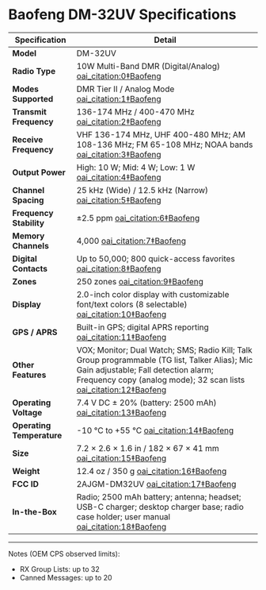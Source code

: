 # Baofeng DM-32UV Specifications

| Specification | Detail |
|---|---|
| **Model** | DM-32UV |
| **Radio Type** | 10W Multi-Band DMR (Digital/Analog)  [oai_citation:0‡Baofeng](https://www.baofengradio.com/products/dm-32uv?srsltid=AfmBOopF98RrI19voNVyjENIaKUANbj4jPP9Yct57BgUb_NTgxXhPxCG) |
| **Modes Supported** | DMR Tier II / Analog Mode  [oai_citation:1‡Baofeng](https://www.baofengradio.com/products/dm-32uv?srsltid=AfmBOopF98RrI19voNVyjENIaKUANbj4jPP9Yct57BgUb_NTgxXhPxCG) |
| **Transmit Frequency** | 136-174 MHz / 400-470 MHz  [oai_citation:2‡Baofeng](https://www.baofengradio.com/products/dm-32uv?srsltid=AfmBOopF98RrI19voNVyjENIaKUANbj4jPP9Yct57BgUb_NTgxXhPxCG) |
| **Receive Frequency** | VHF 136-174 MHz, UHF 400-480 MHz; AM 108-136 MHz; FM 65-108 MHz; NOAA bands  [oai_citation:3‡Baofeng](https://www.baofengradio.com/products/dm-32uv?srsltid=AfmBOopF98RrI19voNVyjENIaKUANbj4jPP9Yct57BgUb_NTgxXhPxCG) |
| **Output Power** | High: 10 W; Mid: 4 W; Low: 1 W  [oai_citation:4‡Baofeng](https://www.baofengradio.com/products/dm-32uv?srsltid=AfmBOopF98RrI19voNVyjENIaKUANbj4jPP9Yct57BgUb_NTgxXhPxCG) |
| **Channel Spacing** | 25 kHz (Wide) / 12.5 kHz (Narrow)  [oai_citation:5‡Baofeng](https://www.baofengradio.com/products/dm-32uv?srsltid=AfmBOopF98RrI19voNVyjENIaKUANbj4jPP9Yct57BgUb_NTgxXhPxCG) |
| **Frequency Stability** | ±2.5 ppm  [oai_citation:6‡Baofeng](https://www.baofengradio.com/products/dm-32uv?srsltid=AfmBOopF98RrI19voNVyjENIaKUANbj4jPP9Yct57BgUb_NTgxXhPxCG) |
| **Memory Channels** | 4,000  [oai_citation:7‡Baofeng](https://www.baofengradio.com/products/dm-32uv?srsltid=AfmBOopF98RrI19voNVyjENIaKUANbj4jPP9Yct57BgUb_NTgxXhPxCG) |
| **Digital Contacts** | Up to 50,000; 800 quick-access favorites  [oai_citation:8‡Baofeng](https://www.baofengradio.com/products/dm-32uv?srsltid=AfmBOopF98RrI19voNVyjENIaKUANbj4jPP9Yct57BgUb_NTgxXhPxCG) |
| **Zones** | 250 zones  [oai_citation:9‡Baofeng](https://www.baofengradio.com/products/dm-32uv?srsltid=AfmBOopF98RrI19voNVyjENIaKUANbj4jPP9Yct57BgUb_NTgxXhPxCG) |
| **Display** | 2.0-inch color display with customizable font/text colors (8 selectable)  [oai_citation:10‡Baofeng](https://www.baofengradio.com/products/dm-32uv?srsltid=AfmBOopF98RrI19voNVyjENIaKUANbj4jPP9Yct57BgUb_NTgxXhPxCG) |
| **GPS / APRS** | Built-in GPS; digital APRS reporting  [oai_citation:11‡Baofeng](https://www.baofengradio.com/products/dm-32uv?srsltid=AfmBOopF98RrI19voNVyjENIaKUANbj4jPP9Yct57BgUb_NTgxXhPxCG) |
| **Other Features** | VOX; Monitor; Dual Watch; SMS; Radio Kill; Talk Group programmable (TG list, Talker Alias); Mic Gain adjustable; Fall detection alarm; Frequency copy (analog mode); 32 scan lists  [oai_citation:12‡Baofeng](https://www.baofengradio.com/products/dm-32uv?srsltid=AfmBOopF98RrI19voNVyjENIaKUANbj4jPP9Yct57BgUb_NTgxXhPxCG) |
| **Operating Voltage** | 7.4 V DC ± 20% (battery: 2500 mAh)  [oai_citation:13‡Baofeng](https://www.baofengradio.com/products/dm-32uv?srsltid=AfmBOopF98RrI19voNVyjENIaKUANbj4jPP9Yct57BgUb_NTgxXhPxCG) |
| **Operating Temperature** | -10 °C to +55 °C  [oai_citation:14‡Baofeng](https://www.baofengradio.com/products/dm-32uv?srsltid=AfmBOopF98RrI19voNVyjENIaKUANbj4jPP9Yct57BgUb_NTgxXhPxCG) |
| **Size** | 7.2 × 2.6 × 1.6 in / 182 × 67 × 41 mm  [oai_citation:15‡Baofeng](https://www.baofengradio.com/products/dm-32uv?srsltid=AfmBOopF98RrI19voNVyjENIaKUANbj4jPP9Yct57BgUb_NTgxXhPxCG) |
| **Weight** | 12.4 oz / 350 g  [oai_citation:16‡Baofeng](https://www.baofengradio.com/products/dm-32uv?srsltid=AfmBOopF98RrI19voNVyjENIaKUANbj4jPP9Yct57BgUb_NTgxXhPxCG) |
| **FCC ID** | 2AJGM-DM32UV  [oai_citation:17‡Baofeng](https://www.baofengradio.com/products/dm-32uv?srsltid=AfmBOopF98RrI19voNVyjENIaKUANbj4jPP9Yct57BgUb_NTgxXhPxCG) |
| **In-the-Box** | Radio; 2500 mAh battery; antenna; headset; USB-C charger; desktop charger base; radio case holder; user manual  [oai_citation:18‡Baofeng](https://www.baofengradio.com/products/dm-32uv?srsltid=AfmBOopF98RrI19voNVyjENIaKUANbj4jPP9Yct57BgUb_NTgxXhPxCG) |

---

Notes (OEM CPS observed limits):

- RX Group Lists: up to 32
- Canned Messages: up to 20
